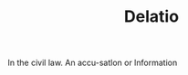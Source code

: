 ---
title: Delatio
letter: D
permalink: "/definitions/bld-delatio.html"
body: In the civil law. An accu-satlon or lnformation
published_at: '2018-07-07'
source: Black's Law Dictionary 2nd Ed (1910)
layout: post
---